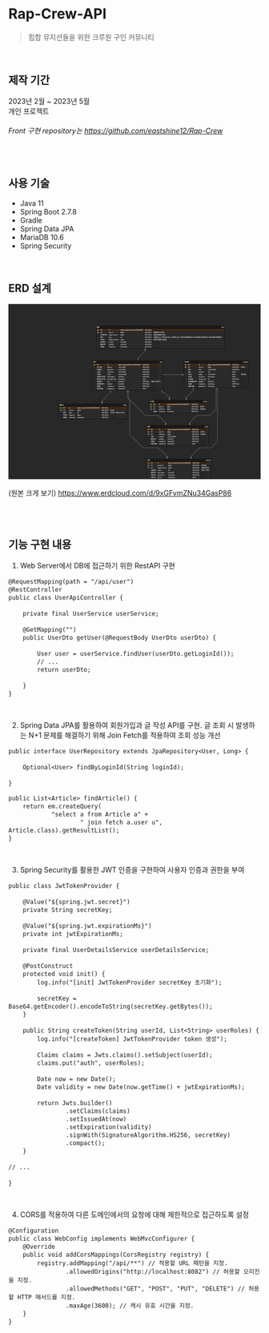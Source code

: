 # Rap-Crew-API
>힙합 뮤지션들을 위한 크루원 구인 커뮤니티

<br>

## 제작 기간
2023년 2월 ~ 2023년 5월 <br>
개인 프로젝트
<br>
###### Front 구현 repository는 https://github.com/eastshine12/Rap-Crew 

<br>

## 사용 기술
  - Java 11
  - Spring Boot 2.7.8
  - Gradle
  - Spring Data JPA
  - MariaDB 10.6
  - Spring Security


<br>

## ERD 설계

<img src="./src/main/resources/static/rap-crew erd.png">

(원본 크게 보기)
https://www.erdcloud.com/d/9xGFvmZNu34GasP86


<br><br>

## 기능 구현 내용
1. Web Server에서 DB에 접근하기 위한 RestAPI 구현
```
@RequestMapping(path = "/api/user")
@RestController
public class UserApiController {

    private final UserService userService;

    @GetMapping("")
    public UserDto getUser(@RequestBody UserDto userDto) {

        User user = userService.findUser(userDto.getLoginId());
        // ...
        return userDto;

    }
}
```
<br>
   
2. Spring Data JPA를 활용하여 회원가입과 글 작성 API를 구현. 글 조회 시 발생하는 N+1 문제를 해결하기 위해 Join Fetch를 적용하여 조회 성능 개선

```
public interface UserRepository extends JpaRepository<User, Long> {

    Optional<User> findByLoginId(String loginId);

}
```

```
public List<Article> findArticle() {
    return em.createQuery(
            "select a from Article a" +
                    " join fetch a.user u", Article.class).getResultList();
}
```
<br>

3. Spring Security를 활용한 JWT 인증을 구현하여 사용자 인증과 권한을 부여

```
public class JwtTokenProvider {

    @Value("${spring.jwt.secret}")
    private String secretKey;

    @Value("${spring.jwt.expirationMs}")
    private int jwtExpirationMs;

    private final UserDetailsService userDetailsService;

    @PostConstruct
    protected void init() {
        log.info("[init] JwtTokenProvider secretKey 초기화");

        secretKey = Base64.getEncoder().encodeToString(secretKey.getBytes());
    }

    public String createToken(String userId, List<String> userRoles) {
        log.info("[createToken] JwtTokenProvider token 생성");

        Claims claims = Jwts.claims().setSubject(userId);
        claims.put("auth", userRoles);

        Date now = new Date();
        Date validity = new Date(now.getTime() + jwtExpirationMs);

        return Jwts.builder()
                .setClaims(claims)
                .setIssuedAt(now)
                .setExpiration(validity)
                .signWith(SignatureAlgorithm.HS256, secretKey)
                .compact();
    }

// ...

}
```
<br>
   
4. CORS를 적용하여 다른 도메인에서의 요청에 대해 제한적으로 접근하도록 설정
```
@Configuration
public class WebConfig implements WebMvcConfigurer {
    @Override
    public void addCorsMappings(CorsRegistry registry) {
        registry.addMapping("/api/**") // 적용할 URL 패턴을 지정.
                .allowedOrigins("http://localhost:8082") // 허용할 오리진을 지정.
                .allowedMethods("GET", "POST", "PUT", "DELETE") // 허용할 HTTP 메서드를 지정.
                .maxAge(3600); // 캐시 유효 시간을 지정.
    }
}
```


